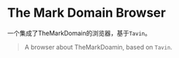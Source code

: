 # The Mark Domain Browser

一个集成了TheMarkDomain的浏览器，基于`Tavin`。

> A browser about TheMarkDoamin, based on `Tavin`.
